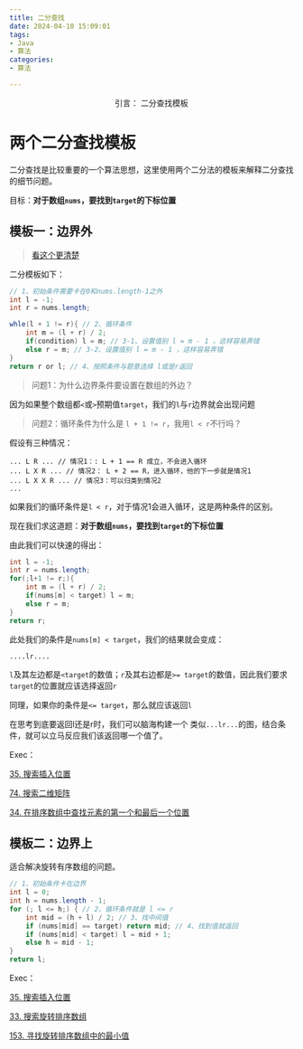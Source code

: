 ```yaml
---
title: 二分查找
date: 2024-04-10 15:09:01
tags:
- Java
- 算法
categories:
- 算法

---
```


<center>
引言： 二分查找模板
</center>

<!-- more -->

# 两个二分查找模板

二分查找是比较重要的一个算法思想，这里使用两个二分法的模板来解释二分查找的细节问题。

目标：**对于数组`nums`，要找到`target`的下标位置**

## 模板一：边界外

> [看这个更清楚](https://www.bilibili.com/video/BV1d54y1q7k7/?spm_id_from=333.337.search-card.all.click)

二分模板如下：

```java
// 1、初始条件需要卡在0和nums.length-1之外
int l = -1;
int r = nums.length;

whle(l + 1 != r){ // 2、循环条件
    int m = (l + r) / 2;
    if(condition) l = m; // 3-1、设置值别 l = m - 1 ，这样容易弄错
    else r = m; // 3-2、设置值别 l = m - 1 ，这样容易弄错
}
return r or l; // 4、按照条件与题意选择 l或是r返回
```

> 问题1：为什么边界条件要设置在数组的外边？

因为如果整个数组都`<`或`>`预期值`target`，我们的`l`与`r`边界就会出现问题

> 问题2：循环条件为什么是 `l + 1 != r`，我用`l < r`不行吗？

假设有三种情况：

```
... L R ... // 情况1：: L + 1 == R 成立，不会进入循环
... L X R ... // 情况2： L + 2 == R，进入循环，他的下一步就是情况1
... L X X R ... // 情况3：可以归类到情况2
...
```

如果我们的循环条件是`l < r`，对于情况1会进入循环，这是两种条件的区别。



现在我们求这道题：**对于数组`nums`，要找到`target`的下标位置**

由此我们可以快速的得出：

```java
int l = -1;
int r = nums.length;
for(;l+1 != r;){
    int m = (l + r) / 2;
    if(nums[m] < target) l = m;
    else r = m;
}
return r;
```

此处我们的条件是`nums[m] < target`，我们的结果就会变成：

```
....lr....
```

`l`及其左边都是`<target`的数值；`r`及其右边都是`>= target`的数值，因此我们要求`target`的位置就应该选择返回`r`

同理，如果你的条件是`<= target`，那么就应该返回`l`

在思考到底要返回l还是r时，我们可以脑海构建一个 类似`...lr...`的图，结合条件，就可以立马反应我们该返回哪一个值了。

Exec：

[35. 搜索插入位置](https://leetcode.cn/problems/search-insert-position/)

[74. 搜索二维矩阵](https://leetcode.cn/problems/search-a-2d-matrix/)

[34. 在排序数组中查找元素的第一个和最后一个位置](https://leetcode.cn/problems/find-first-and-last-position-of-element-in-sorted-array/description/?envType=study-plan-v2&envId=top-100-liked)

## 模板二：边界上

适合解决旋转有序数组的问题。

```java
// 1、初始条件卡在边界
int l = 0;
int h = nums.length - 1;
for (; l <= h;) { // 2、循环条件就是 l <= r
    int mid = (h + l) / 2; // 3、找中间值
    if (nums[mid] == target) return mid; // 4、找到值就返回
    if (nums[mid] < target) l = mid + 1;
    else h = mid - 1;
}
return l;
```

Exec：

[35. 搜索插入位置](https://leetcode.cn/problems/search-insert-position/)

[33. 搜索旋转排序数组](https://leetcode.cn/problems/search-in-rotated-sorted-array/)

[153. 寻找旋转排序数组中的最小值](https://leetcode.cn/problems/find-minimum-in-rotated-sorted-array/)